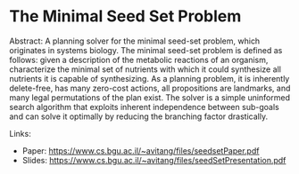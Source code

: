 # The Minimal Seed Set Problem

Abstract:
A planning solver for the minimal seed-set problem, which originates in systems biology.
The minimal seed-set problem is defined as follows:
given a description of the metabolic reactions of an organism, characterize the minimal set of nutrients with which it
could synthesize all nutrients it is capable of synthesizing.
As a planning problem, it is inherently delete-free,
has many zero-cost actions, all propositions are landmarks,
and many legal permutations of the plan exist. 
The solver is a simple uninformed search algorithm that exploits inherent
independence between sub-goals and can solve it optimally by reducing the branching factor drastically.

Links:
- Paper: https://www.cs.bgu.ac.il/~avitang/files/seedsetPaper.pdf
- Slides: https://www.cs.bgu.ac.il/~avitang/files/seedSetPresentation.pdf
